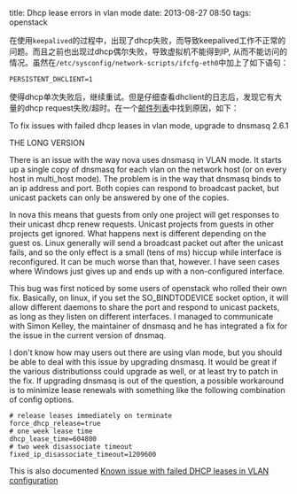 title: Dhcp lease errors in vlan mode
date: 2013-08-27 08:50
tags: openstack


在使用``keepalived``的过程中，出现了dhcp失败，而导致keepalived工作不正常的问题。而且之前也出现过dhcp偶尔失败，导致虚拟机不能得到IP, 从而不能访问的情况。虽然在``/etc/sysconfig/network-scripts/ifcfg-eth0``中加上了如下语句：

    PERSISTENT_DHCLIENT=1

使得dhcp单次失败后，继续重试。但是仔细查看dhclient的日志后，发现它有大量的dhcp request失败/超时。在一个[邮件列表](http://openstack.markmail.org/search/?q=Dhcp+lease+errors+in+vlan+mode#query:Dhcp%20lease%20errors%20in%20vlan%20mode+page:1+mid:7kjf4hljszpydsrx+state:results)中找到原因，如下：


To fix issues with failed dhcp leases in vlan mode, upgrade to dnsmasq 2.6.1

THE LONG VERSION

There is an issue with the way nova uses dnsmasq in VLAN mode. It starts up a
single copy of dnsmasq for each vlan on the network host (or on every host in
multi_host mode). The problem is in the way that dnsmasq binds to an ip address
and port. Both copies can respond to broadcast packet, but unicast packets
can only be answered by one of the copies.

In nova this means that guests from only one project will get responses to their
unicast dhcp renew requests.  Unicast projects from guests in other projects get
ignored. What happens next is different depending on the guest os.  Linux
generally will send a broadcast packet out after the unicast fails, and so the
only effect is a small (tens of ms) hiccup while interface is reconfigured.  It
can be much worse than that, however. I have seen cases where Windows just gives
up and ends up with a non-configured interface.

This bug was first noticed by some users of openstack who rolled their own fix.
Basically, on linux, if you set the SO_BINDTODEVICE socket option, it will allow
different daemons to share the port and respond to unicast packets, as long as
they listen on different interfaces. I managed to communicate with Simon Kelley,
the maintainer of dnsmasq and he has integrated a fix for the issue in the
current version of dnsmaq.

I don't know how may users out there are using vlan mode, but you should be able
to deal with this issue by upgrading dnsmasq. It would be great if the various
distributionss could upgrade as well, or at least try to patch in the fix. If
upgrading dnsmasq is out of the question, a possible workaround is to minimize
lease renewals with something like the following combination of config options.


    # release leases immediately on terminate
    force_dhcp_release=true
    # one week lease time
    dhcp_lease_time=604800
    # two week disassociate timeout
    fixed_ip_disassociate_timeout=1209600

This is also documented [ Known issue with failed DHCP leases in VLAN configuration](http://docs.openstack.org/trunk/openstack-compute/admin/content/configuring-vlan-networking.html#vlan-known-issues)
